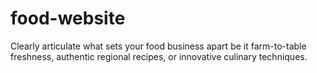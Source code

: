 # food-website
Clearly articulate what sets your food business apart be it farm-to-table freshness, authentic regional recipes, or innovative culinary techniques.
